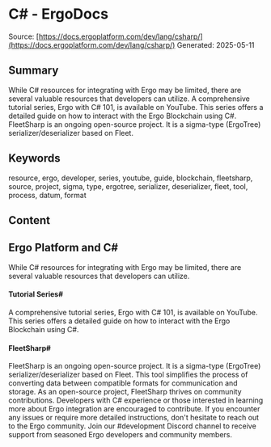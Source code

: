 # C# - ErgoDocs
Source: [https://docs.ergoplatform.com/dev/lang/csharp/](https://docs.ergoplatform.com/dev/lang/csharp/)
Generated: 2025-05-11

## Summary
While C# resources for integrating with Ergo may be limited, there are several valuable resources that developers can utilize. A comprehensive tutorial series, Ergo with C# 101, is available on YouTube. This series offers a detailed guide on how to interact with the Ergo Blockchain using C#. FleetSharp is an ongoing open-source project. It is a sigma-type (ErgoTree) serializer/deserializer based on Fleet.

## Keywords
resource, ergo, developer, series, youtube, guide, blockchain, fleetsharp, source, project, sigma, type, ergotree, serializer, deserializer, fleet, tool, process, datum, format

## Content
## Ergo Platform and C#
While C# resources for integrating with Ergo may be limited, there are several valuable resources that developers can utilize.

#### Tutorial Series#
A comprehensive tutorial series, Ergo with C# 101, is available on YouTube. This series offers a detailed guide on how to interact with the Ergo Blockchain using C#.

#### FleetSharp#
FleetSharp is an ongoing open-source project. It is a sigma-type (ErgoTree) serializer/deserializer based on Fleet. This tool simplifies the process of converting data between compatible formats for communication and storage.
As an open-source project, FleetSharp thrives on community contributions. Developers with C# experience or those interested in learning more about Ergo integration are encouraged to contribute.
If you encounter any issues or require more detailed instructions, don't hesitate to reach out to the Ergo community. Join our #development Discord channel to receive support from seasoned Ergo developers and community members.
